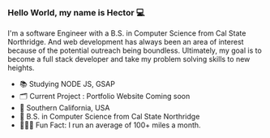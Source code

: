 ### Hello World, my name is Hector 💻

I'm a software Engineer with a B.S. in Computer Science from Cal State Northridge. And web development has always been an area of interest because of the potential outreach being boundless. Ultimately, my goal is to become a full stack developer and take my problem solving skills to new heights.

<ul>
  <li>📚 Studying NODE JS, GSAP </li>
  <li>🗂 Current Project : Portfolio Website Coming soon </li>
  <li>📍 Southern California, USA </li>
  <li>🏫 B.S. in Computer Science from Cal State Northridge</li>
  <li>🏃🏼‍♂️ Fun Fact: I run an average of 100+ miles a month. </li>
</ul>
